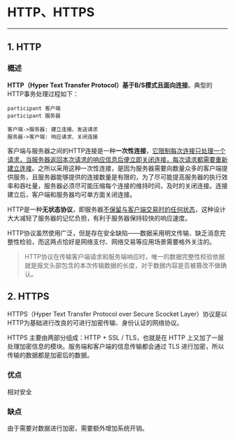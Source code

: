 # HTTP、HTTPS

---

## 1. HTTP

### 概述

**HTTP（Hyper Text Transfer Protocol）基于B/S模式且面向连接**。典型的HTTP事务处理过程如下：

 ```sequence
 participant 客户端
 participant 服务器
 
 客户端->服务器: 建立连接、发送请求
 服务器->客户端: 响应请求、关闭连接
 ```

客户端与服务器之间的HTTP连接是一种**一次性连接**，<u>它限制每次连接只处理一个请求，当服务器返回本次请求的响应信息后便立即关闭连接，每次请求都需要重新建立连接</u>。之所以采用这种一次性连接，是因为服务器需要向数量众多的客户端提供服务，且服务器能够提供的连接数量是有限的，为了尽可能提高服务器的执行效率和吞吐量，服务器必须尽可能压缩每个连接的维持时间，及时的关闭连接。连接建立后，客户端和服务器均可单方面关闭连接。

HTTP是一种**无状态协议**，即服务器<u>不保留与客户端交易时的任何状态</u>，这种设计大大减轻了服务器的记忆负担，有利于服务器保持较快的响应速度。

HTTP协议虽然使用广泛，但是存在安全缺陷——数据采用明文传输、缺乏消息完整性检验，而这两点恰好是网络支付、网络交易等应用场景需要格外关注的。

> HTTP协议在传输客户端请求和服务端响应时，唯一的数据完整性校验依据就是报文头部包含的本次传输数据的长度，对于数据内容是否被篡改不做确认。



## 2. HTTPS

HTTPS（Hyper Text Transfer Protocol over Secure Scocket Layer）协议是以HTTP为基础进行改良的可进行加密传输、身份认证的网络协议。

HTTPS 主要由两部分组成：HTTP + SSL / TLS，也就是在 HTTP 上又加了一层处理加密信息的模块。服务端和客户端的信息传输都会通过 TLS 进行加密，所以传输的数据都是加密后的数据。

### 优点

相对安全

### 缺点

由于需要对数据进行加密，需要额外增加系统开销。

